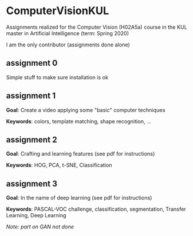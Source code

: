 # ComputerVisionKUL

Assignments realized for the Computer Vision (H02A5a) course in the KUL master in Artificial Intelligence (term: Spring 2020)

I am the only contributor (assignments done alone)

## assignment 0
Simple stuff to make sure installation is ok

## assignment 1
**Goal**: Create a video applying some "basic" computer techniques

**Keywords**: colors, template matching, shape recognition, ...

## assignment 2
**Goal**: Crafting and learning features (see pdf for instructions)

**Keywords**: HOG, PCA, t-SNE, Classification

## assignment 3
**Goal**: In the name of deep learning (see pdf for instructions)

**Keywords**: PASCAL-VOC challenge, classification, segmentation, Transfer Learning, Deep Learning

_Note: part on GAN not done_
